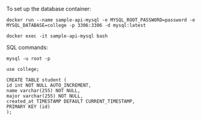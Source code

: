To set up the database container:
```
docker run --name sample-api-mysql -e MYSQL_ROOT_PASSWORD=password -e MYSQL_DATABASE=college -p 3306:3306 -d mysql:latest
```
```
docker exec -it sample-api-mysql bash
```
SQL commands:
```
mysql -u root -p

use college;

CREATE TABLE student (
id int NOT NULL AUTO_INCREMENT,
name varchar(255) NOT NULL,
major varchar(255) NOT NULL,
created_at TIMESTAMP DEFAULT CURRENT_TIMESTAMP,
PRIMARY KEY (id)
); 
```
